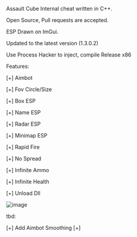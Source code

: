 Assault Cube Internal cheat written in C++.

Open Source, Pull requests are accepted.

ESP Drawn on ImGui.


Updated to the latest version (1.3.0.2)


Use Process Hacker to inject, compile Release x86

Features:

[+] Aimbot

[+] Fov Circle/Size

[+] Box ESP

[+] Name ESP

[+] Radar ESP

[+] Minimap ESP

[+] Rapid Fire

[+] No Spread

[+] Infinite Ammo

[+] Infinite Health

[+] Unload Dll

![image](https://github.com/user-attachments/assets/9b210875-7eaf-40a3-b82a-349915ac7e07)



tbd:

[+] Add Aimbot Smoothing
[+] 

